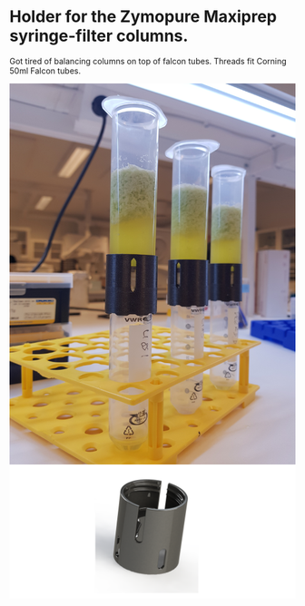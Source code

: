 # Holder for the Zymopure Maxiprep syringe-filter columns.
Got tired of balancing columns on top of falcon tubes. Threads fit Corning 50ml Falcon tubes.

![alt text](https://github.com/Sverreg/3Dprintables/blob/main/MaxiColumnHolder/maxicolumnholder_printed.jpg)
![alt text](https://github.com/Sverreg/3Dprintables/blob/main/MaxiColumnHolder/Maxicolumnholder_render.png)
